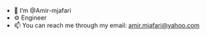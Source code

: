 - 👋 I’m @Amir-mjafari 
-  :gear: Engineer
- 📫 You can reach me through my email: amir.mjafari@yahoo.com  

<!---
Amir-mjafari/Amir-mjafari is a ✨ special ✨ repository because its `README.md` (this file) appears on your GitHub profile.
You can click the Preview link to take a look at your changes.
--->
